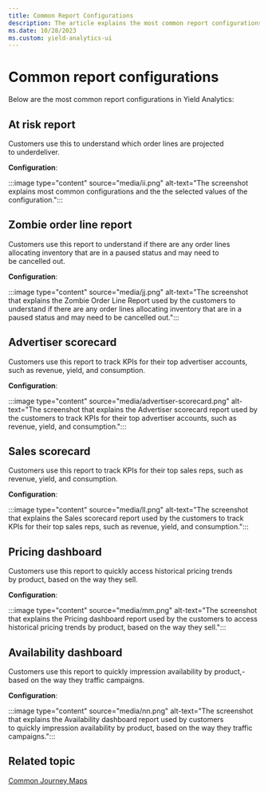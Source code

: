 ```yaml
---
title: Common Report Configurations
description: The article explains the most common report configurations in Yield Analytics.
ms.date: 10/28/2023
ms.custom: yield-analytics-ui
---
```


# Common report configurations

Below are the most common report configurations in Yield Analytics:

## At risk report

Customers use this to understand which order lines are projected to underdeliver.

**Configuration**:

:::image type="content" source="media/ii.png" alt-text="The screenshot explains most common configurations and the the selected values of the configuration.":::

## Zombie order line report

Customers use this report to understand if there are any order lines allocating inventory that are in a paused status and may need to be cancelled out.

**Configuration**:

:::image type="content" source="media/jj.png" alt-text="The screenshot that explains the Zombie Order Line Report used by the customers to understand if there are any order lines allocating inventory that are in a paused status and may need to be cancelled out.":::

## Advertiser scorecard

Customers use this report to track KPIs for their top advertiser accounts, such as revenue, yield, and consumption.

**Configuration**:

:::image type="content" source="media/advertiser-scorecard.png" alt-text="The screenshot that explains the Advertiser scorecard report used by the customers to track KPIs for their top advertiser accounts, such as revenue, yield, and consumption.":::

## Sales scorecard

Customers use this report to track KPIs for their top sales reps, such as revenue, yield, and consumption.

**Configuration**:

:::image type="content" source="media/ll.png" alt-text="The screenshot that explains the Sales scorecard report used by the customers to track KPIs for their top sales reps, such as revenue, yield, and consumption.":::

## Pricing dashboard

Customers use this report to quickly access historical pricing trends by product, based on the way they sell.

**Configuration**:

:::image type="content" source="media/mm.png" alt-text="The screenshot that explains the Pricing dashboard report used by the customers to access historical pricing trends by product, based on the way they sell.":::

## Availability dashboard

Customers use this report to quickly impression availability by product,- based on the way they traffic campaigns.

**Configuration**:

:::image type="content" source="media/nn.png" alt-text="The screenshot that explains the Availability dashboard report used by customers to quickly impression availability by product, based on the way they traffic campaigns.":::

## Related topic

[Common Journey Maps](common-journey-maps.md)
